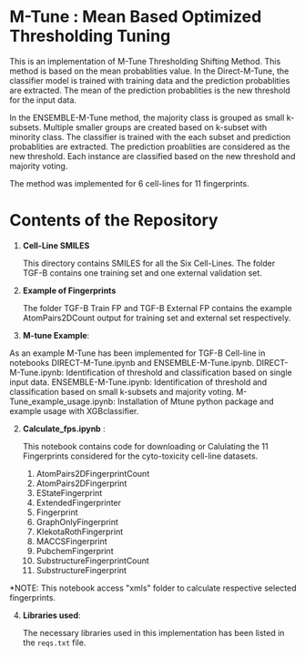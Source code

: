 # M-Tune : Mean Based Optimized Thresholding Tuning
This is an implementation of M-Tune Thresholding Shifting Method. 
This method is based on the mean probablities value. In the Direct-M-Tune,
the classifier model is trained with training data and the prediction probablities
are extracted. The mean of the prediction probablities is the new threshold for the input data.

In the ENSEMBLE-M-Tune method, the majority class is grouped as small k-subsets. 
Multiple smaller groups are created based on k-subset with minority class. The classifier is trained with the 
each subset and prediction probablities are extracted. The prediction proablities are considered as the new threshold.
Each instance are classified based on the new threshold and majority voting. 



The method was implemented for 6 cell-lines for 11 fingerprints.


# Contents of the Repository

1. **Cell-Line SMILES**

    This directory contains SMILES for all the Six Cell-Lines. The folder TGF-B contains one training set and one external validation set. 
	
2. **Example of Fingerprints**
    
	The folder TGF-B Train FP and TGF-B External FP contains the example AtomPairs2DCount output for training set and external set respectively. 

3. **M-tune Example**:

As an example M-Tune has been implemented for TGF-B Cell-line in notebooks DIRECT-M-Tune.ipynb and ENSEMBLE-M-Tune.ipynb. DIRECT-M-Tune.ipynb: Identification of threshold and classification based on single input data. ENSEMBLE-M-Tune.ipynb: Identification of threshold and classification based on small k-subsets and majority voting. M-Tune_example_usage.ipynb: Installation of Mtune python package and example usage with XGBclassifier. 
	
	
2. **Calculate_fps.ipynb** :  

    This notebook contains code for downloading or Calulating the 11 Fingerprints considered for the cyto-toxicity cell-line datasets.
	
    1. AtomPairs2DFingerprintCount
    1. AtomPairs2DFingerprint
    1. EStateFingerprint
    1. ExtendedFingerprinter
    1. Fingerprint
    1. GraphOnlyFingerprint
    1. KlekotaRothFingerprint
    1. MACCSFingerprint
    1. PubchemFingerprint
    1. SubstructureFingerprintCount
    1. SubstructureFingerprint
	
*NOTE: This notebook access "xmls" folder to calculate respective selected fingerprints. 



4. **Libraries used**:

    The necessary libraries used in this implementation has been listed in the `reqs.txt` file.
